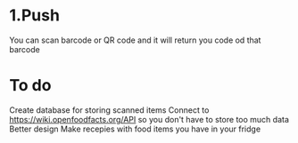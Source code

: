 # 1.Push
You can scan barcode or QR code and it will return you code od that barcode

# To do
Create database for storing scanned items
Connect to https://wiki.openfoodfacts.org/API so you don't have to store too much data
Better design
Make recepies with food items you have in your fridge
